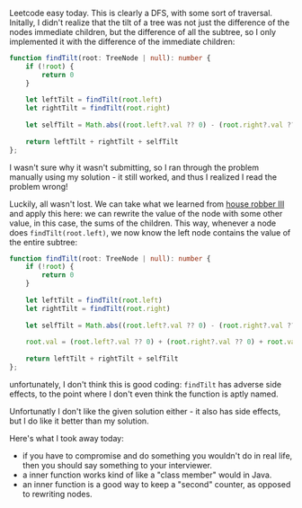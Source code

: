 Leetcode easy today. This is clearly a DFS, with some sort of traversal. Initally, I didn't realize that the tilt of a tree was not just the difference of the nodes immediate children, but the difference of all the subtree, so I only implemented it with the difference of the immediate children:

```typescript
function findTilt(root: TreeNode | null): number {
    if (!root) {
        return 0
    }
    
    let leftTilt = findTilt(root.left)
    let rightTilt = findTilt(root.right)
    
    let selfTilt = Math.abs((root.left?.val ?? 0) - (root.right?.val ?? 0))
    
    return leftTilt + rightTilt + selfTilt
};
```

I wasn't sure why it wasn't submitting, so I ran through the problem manually using my solution - it still worked, and thus I realized I read the problem wrong! 

Luckily, all wasn't lost. We can take what we learned from [house robber III](https://ants.place/blog/leetcode/house-robber-iii) and apply this here: we can rewrite the value of the node with some other value, in this case, the sums of the children. This way, whenever a node does `findTilt(root.left)`, we now know the left node contains the value of the entire subtree:

```typescript
function findTilt(root: TreeNode | null): number {
    if (!root) {
        return 0
    }
    
    let leftTilt = findTilt(root.left)
    let rightTilt = findTilt(root.right)
    
    let selfTilt = Math.abs((root.left?.val ?? 0) - (root.right?.val ?? 0))
    
    root.val = (root.left?.val ?? 0) + (root.right?.val ?? 0) + root.val
    
    return leftTilt + rightTilt + selfTilt
};
```

unfortunately, I don't think this is good coding: `findTilt` has adverse side effects, to the point where I don't even think the function is aptly named.

Unfortunatly I don't like the given solution either - it also has side effects, but I do like it better than my solution. 

Here's what I took away today:
- if you have to compromise and do something you wouldn't do in real life, then you should say something to your interviewer. 
- a inner function works kind of like a "class member" would in Java. 
- an inner function is a good way to keep a "second" counter, as opposed to rewriting nodes.